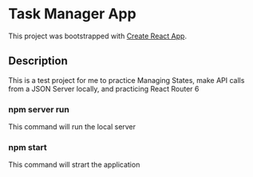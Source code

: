 # Task Manager App

This project was bootstrapped with [Create React App](https://github.com/facebook/create-react-app).

## Description

This is a test project for me to practice Managing States, make API calls from a JSON Server locally, and practicing React Router 6

### npm server run

This command will run the local server

### npm start

This command will strart the application
